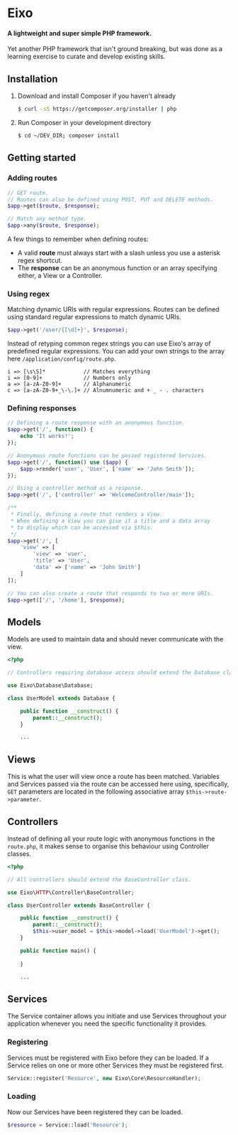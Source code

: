 # Eixo
#### A lightweight and super simple PHP framework.

Yet another PHP framework that isn't ground breaking, but was done as a learning exercise to curate and develop existing skills.

## Installation

1. Download and install Composer if you haven't already

    ```sh
	$ curl -sS https://getcomposer.org/installer | php
	```
	
2. Run Composer in your development directory

    ```sh
	$ cd ~/DEV_DIR; composer install
	```

## Getting started
### Adding routes
```php
// GET route.
// Routes can also be defined using POST, PUT and DELETE methods.
$app->get($route, $response);

// Match any method type.
$app->any($route, $response);
```
A few things to remember when defining routes:
* A valid **route** must always start with a slash unless you use a asterisk regex shortcut.
* The **response** can be an anonymous function or an array specifying either, a View or a Controller.

### Using regex
Matching dynamic URIs with regular expressions. Routes can be defined using standard regular expressions to match dynamic URIs.
```php
$app->get('/user/{[\d]+}', $response);
```
Instead of retyping common regex strings you can use Eixo's array of predefined regular expressions. You can add your own strings to the array here `/application/config/route.php`.
```
i => [\s\S]*            // Matches everything
i => [0-9]+             // Numbers only
a => [a-zA-Z0-9]+       // Alphanumeric
c => [a-zA-Z0-9+_\-\.]+ // Alnumnumeric and + _ - . characters
```
### Defining responses
```php
// Defining a route response with an anonymous function.
$app->get('/', function() {
    echo 'It works!';
});

// Anonymous route functions can be passed registered Services.
$app->get('/', function() use ($app) {
    $app->render('user', 'User', ['name' => 'John Smith']);
});

// Using a controller method as a response.
$app->get('/', ['controller' => 'WelcomeController/main']);

/**
 * Finally, defining a route that renders a View.
 * When defining a View you can give it a title and a data array 
 * to display which can be accessed via $this.
 */
$app->get('/', [
    'view' => [
        'view' => 'user',
        'title' => 'User',
        'data' => ['name' => 'John Smith']
    ]
]);

// You can also create a route that responds to two or more URIs.
$app->get(['/', '/home'], $response);
```

## Models
Models are used to maintain data and should never communicate with the view.
```php
<?php

// Controllers requiring database access should extend the Database class

use Eixo\Database\Database;

class UserModel extends Database {

    public function __construct() {
        parent::__construct();
    }

    ...
```

## Views
This is what the user will view once a route has been matched. Variables and Services passed via the route can be accessed here using, specifically, `GET` parameters are located in the following associative array `$this->route->parameter`.


## Controllers
Instead of defining all your route logic with anonymous functions in the `route.php`, it makes sense to organise this behaviour using Controller classes.
```php
<?php

// All controllers should extend the BaseController class.

use Eixo\HTTP\Controller\BaseController;

class UserController extends BaseController {

    public function __construct() {
        parent::__construct();
        $this->user_model = $this->model->load('UserModel')->get();
    }

    public function main() {
    
    }

    ...
```

## Services
The Service container allows you initiate and use Services throughout your application whenever you need the specific functionality it provides.
### Registering
Services must be registered with Eixo before they can be loaded. If a Service relies on one or more other Services they must be registered first.
```php
Service::register('Resource', new Eixo\Core\ResourceHandler);
```
### Loading
Now our Services have been registered they can be loaded.
```php
$resource = Service::load('Resource');
```
